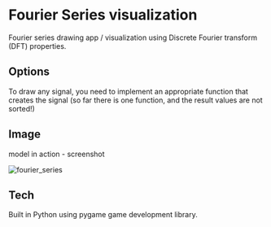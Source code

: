 # Fourier Series visualization

Fourier series drawing app / visualization using Discrete Fourier transform (DFT) properties.

## Options

To draw any signal, you need to implement an appropriate function that creates the signal 
(so far there is one function, and the result values are not sorted!)

## Image
model in action - screenshot

![fourier_series](https://user-images.githubusercontent.com/76202883/131250790-3d96c4cb-34bb-4515-998f-86e855c6a4a0.png)

## Tech
Built in Python using pygame game development library.